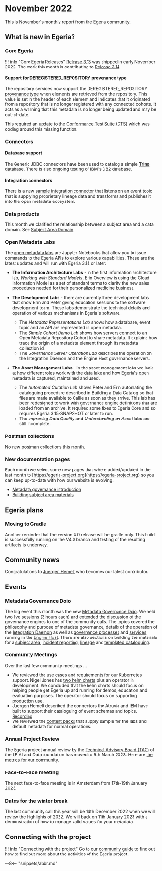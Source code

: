 <!-- SPDX-License-Identifier: CC-BY-4.0 -->
<!-- Copyright Contributors to the Egeria project. -->

# November 2022

This is November's monthly report from the Egeria community.  

## What is new in Egeria?

### Core Egeria

!!! info "Core Egeria Releases"
    [Release 3.13](/release-notes/3-13) was shipped in early November 2022.  The work this month is contributing to [Release 3.14](/release-notes/3-14).

#### Support for DEREGISTERED_REPOSITORY provenance type

The repository services now support the DEREGISTERED_REPOSITORY [provenance type](/features/metadata-provenance/overview) when elements are retrieved from the repository.  This value is set in the header of each element and indicates that it originated from a repository that is no longer registered with any connected cohorts.  It acts as a warning that this metadata is no longer being updated and may be out-of-date.

This required an update to the [Conformance Test Suite (CTS)](/guides/cts/overview) which was coding around this missing function.

### Connectors

#### Database support

The Generic JDBC connectors have been used to catalog a simple **[Trino](https://trino.io/)** database.  There is also ongoing testing of IBM's DB2 database.

#### Integration connectors

There is a new [sample integration connector](https://github.com/odpi/egeria-connector-integration-lineage-event-driven-sample) that listens on an event topic that is supplying proprietary lineage data and transforms and publishes it into the open metadata ecosystem.

### Data products

This month we clarified the relationship between a subject area and a data domain. See [Subject Area Domain](/concepts/subject-area/#subject-area-domain).

### Open Metadata Labs

The [open metadata labs](/education/open-metadata-labs/overview) are Jupyter Notebooks that allow you to issue commands to the Egeria APIs to explore various capabilities.  These are the latest updates and will run with Egeria 3.14 or later:

* **The Information Architecture Labs** - in the first information architecture lab, *Working with Standard Models*, Erin Overview is using the Cloud Information Model as a set of standard terms to clarify the new sales procedures needed for their personalized medicine business.
* **The Development Labs** - there are currently three development labs that show Erin and Peter giving education sessions to the software development team. These labs demonstrate the technical details and operation of various mechanisms in Egeria's software.

    * The *Metadata Representations Lab* shows how a database, event topic and an API are represented in open metadata.
    * The *Simple Cohort Demo Lab* shows how servers connect to an Open Metadata Repository Cohort to share metadata. It explains how trace the origin of a metadata element through its metadata collection id.
    * The *Governance Server Operation Lab* describes the operation on the Integration Daemon and the Engine Host governance servers.

* **The Asset Management Labs** - in the asset management labs  we look at how different roles work with the data lake and how Egeria's open metadata is captured, maintained and used.

    * The *Automated Curation Lab* shows Peter and Erin automating the cataloguing procedure described in Building a Data Catalog so that files are made available to Callie as soon as they arrive.  This lab has been redesigned to work with governance engine definitions that are loaded from an archive.  It required some fixes to Egeria Core and so requires Egeria 3.15-SNAPSHOT or later to run.
    * The *Improving Data Quality* and *Understanding an Asset* labs are still incomplete.

### Postman collections

No new postman collections this month.

### New documentation pages

Each month we select some new pages that where added/updated in the last month to [https://egeria-project.org](https://egeria-project.org) so you can keep up-to-date with how our website is evolving.

* [Metadata governance introduction](/patterns/metadata-governance/overview)
* [Building subject area materials](/practices/common-data-definitions/open-metadata-for-common-definitions)

## Egeria plans

### Moving to Gradle

Another reminder that the version 4.0 release will be gradle only. This build is successfully running on the V4.0 branch and testing of the resulting artifacts is underway.

## Community news

Congratulations to [Juergen Hemelt](https://github.com/juergenhemelt) who becomes our latest contributor.

## Events

### Metadata Governance Dojo

The big event this month was the new [Metadata Governance Dojo](/education/egeria-dojo/metadata-governance/overview).  We held two live sessions (3 hours each) and extended the discussion of the governance engines to one of the community calls.  The topics covered the philosophy and purpose of metadata governance, details of the operation of the [Integration Daemon](/concepts/integration-daemon) as well as [governance processes](/concepts/governance-action-process) and [services](/concepts/governance-service) running in the [Engine Host](/concepts/engine-host).  There are also sections on building the materials for a [subject area](/concepts/subject-area), [incident reporting](/concepts/incident-report), [lineage](/concepts/lineage) and [templated cataloguing](/features/templated-catalouing/overview).

### Community Meetings

Over the last few community meetings ...

* We reviewed the use cases and requirements for our Kubernetes support. Nigel Jones has [two helm charts](/guides/operations/kubernetes/overview) plus an operator in development.  We concluded that the helm charts should focus on helping people get Egeria up and running for demos, education and evaluation purposes.  The operator should focus on supporting production use.
* Juergen Hemelt described the connectors the Atruvia and IBM have built to support their cataloguing of event schemas and topics. [Recording](https://wiki.lfaidata.foundation/display/EG/2022-11-23+CM+-+Atruvia+demo+of+Event+schema+and+Dataskop+Egeria+Connectors)
* We reviewed the [content packs](https://github.com/odpi/egeria/tree/main/content-packs) that supply sample for the labs and default metadata for normal operations.

### Annual Project Review

The Egeria project annual review by the [Technical Advisory Board (TAC)](https://wiki.lfaidata.foundation/pages/viewpage.action?pageId=7733341) of the LF AI and Data foundation has moved to 9th March 2023.
Here are [the metrics for our community](https://landscape.lfai.foundation/?selected=egeria).

### Face-to-Face meeting

The next face-to-face meeting is in Amsterdam from 17th-19th January 2023.

### Dates for the winter break

The last community call this year will be 14th December 2022 when we will review the highlights of 2022.
We will back on 11th January 2023 with a demonstration of how to manage valid values for your metadata.

## Connecting with the project

!!! info "Connecting with the project"
    Go to our [community guide](/guides/community) to find out how to find out more about the activities of the Egeria project. 

--8<-- "snippets/abbr.md"
